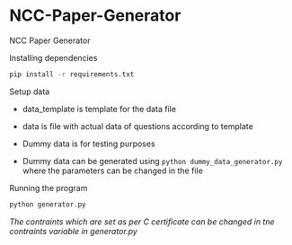 # NCC-Paper-Generator
NCC Paper Generator

Installing dependencies
```bash
pip install -r requirements.txt
```

Setup data
- data_template is template for the data file
- data is file with actual data of questions according to template

- Dummy data is for testing purposes
- Dummy data can be generated using `python dummy_data_generator.py` where the parameters can be changed in the file

Running the program
```bash
python generator.py
```

*The contraints which are set as per C certificate can be changed in tne contraints variable in generator.py*
